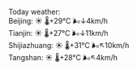 Today weather:  
Beijing: ☀️   🌡️+29°C 🌬️↓4km/h  
Tianjin: ☀️   🌡️+27°C 🌬️↓11km/h  
Shijiazhuang: ☀️   🌡️+31°C 🌬️↖10km/h  
Tangshan: ☀️   🌡️+28°C 🌬️↖4km/h  
